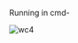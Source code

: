 Running in cmd-

![wc4](https://user-images.githubusercontent.com/56959280/85258678-8730e500-b485-11ea-80b7-cfd3b707c24f.PNG)
